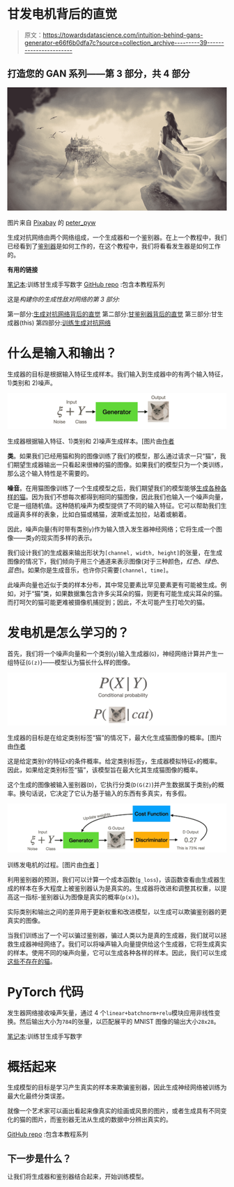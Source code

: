 # 甘发电机背后的直觉

> 原文：<https://towardsdatascience.com/intuition-behind-gans-generator-e66f6b0dfa7c?source=collection_archive---------39----------------------->

## 打造您的 GAN 系列——第 3 部分，共 4 部分

![](img/847c64d7a9c8d83b49ceabb85c0daee6.png)

图片来自 [Pixabay](https://pixabay.com/?utm_source=link-attribution&utm_medium=referral&utm_campaign=image&utm_content=3077928) 的 [peter_pyw](https://pixabay.com/users/peter_pyw-2946451/?utm_source=link-attribution&utm_medium=referral&utm_campaign=image&utm_content=3077928)

生成对抗网络由两个网络组成，一个生成器和一个鉴别器。在上一个教程中，我们已经看到了[鉴别器](/intuition-behind-gans-discriminator-122ed821e9e5?sk=040bf4125e6d1c5a790c50db0fe2d4f7)是如何工作的，在这个教程中，我们将看看发生器是如何工作的。

**有用的链接**

[笔记本](https://github.com/jinglescode/generative-adversarial-networks/blob/main/tutorials/04%20Training%20GAN/Train%20Basic%20GAN.ipynb):训练甘生成手写数字
[GitHub repo](https://github.com/jinglescode/generative-adversarial-networks) :包含本教程系列

这是*构建你的生成性敌对网络的第 3 部分:*

第一部分:[生成对抗网络背后的直觉](/intuition-behind-generative-adversarial-networks-52628d3119f5?sk=3cd90c14b830754e5695533db851b5e1)
第二部分:[甘鉴别器背后的直觉](/intuition-behind-gans-discriminator-122ed821e9e5?sk=040bf4125e6d1c5a790c50db0fe2d4f7)
第三部分:甘生成器(this)
第四部分:[训练生成对抗网络](/training-generative-adversarial-network-with-codes-2a6af80cf1f0?sk=1ca3e71e91dcb6633e08fb6ee3415fee)

# 什么是输入和输出？

生成器的目标是根据输入特征生成样本。我们输入到生成器中的有两个输入特征，1)类别和 2)噪声。

![](img/ff6490de1a792da3ba71a4fcc92cb093.png)

生成器根据输入特征、1)类别和 2)噪声生成样本。[图片由[作者](https://jinglescode.github.io/)

**类**。如果我们已经用猫和狗的图像训练了我们的模型，那么通过请求一只“猫”，我们期望生成器输出一只看起来很棒的猫的图像。如果我们的模型只为一个类训练，那么这个输入特性是不需要的。

**噪音**。在用猫图像训练了一个生成模型之后，我们期望我们的模型能够[生成各种各样的猫](https://thesecatsdonotexist.com/)。因为我们不想每次都得到相同的猫图像，因此我们也输入一个噪声向量，它是一组随机值。这种随机噪声为模型提供了不同的输入特征。它可以帮助我们生成逼真多样的表象，比如白猫或橘猫，波斯或孟加拉，站着或躺着。

因此，噪声向量(有时带有类别`y`)作为输入馈入发生器神经网络；它将生成一个图像——类`y`的现实而多样的表示。

我们设计我们的生成器来输出形状为`[channel, width, height]`的张量，在生成图像的情况下，我们倾向于用三个通道来表示图像(对于三种颜色，*红色*、*绿色*、*蓝色*)。如果你是生成音乐，也许你只需要`[channel, time]`。

此噪声向量也近似于类的样本分布，其中常见要素比罕见要素更有可能被生成。例如，对于“猫”类，如果数据集包含许多尖耳朵的猫，则更有可能生成尖耳朵的猫。而打呵欠的猫可能更难被摄像机捕捉到；因此，不太可能产生打哈欠的猫。

# 发电机是怎么学习的？

首先，我们将一个噪声向量和一个类别(`y`)输入生成器(`G`)，神经网络计算并产生一组特征(`G(z)`)——模型认为猫长什么样的图像。

![](img/1eb99d677553fd2ec8390534187078e8.png)

生成器的目标是在给定类别标签“猫”的情况下，最大化生成猫图像的概率。[图片由[作者](https://jinglescode.github.io/)

这是给定类别`Y`的特征`X`的条件概率。给定类别标签`y`，生成器模拟特征`x`的概率。因此，如果给定类别标签“猫”，该模型旨在最大化其生成猫图像的概率。

这个生成的图像被输入鉴别器(`D`)，它执行分类(`D(G(Z)`)并产生数据属于类别`y`的概率。换句话说，它决定了它认为基于输入的东西有多真实，有多假。

![](img/3814fe949bb5454d7d1b46c297fcea33.png)

训练发电机的过程。[图片由[作者](https://jinglescode.github.io/) ]

利用鉴别器的预测，我们可以计算一个成本函数(`g_loss`)，该函数查看由生成器生成的样本在多大程度上被鉴别器认为是真实的。生成器将改进和调整其权重，以提高这一指标-鉴别器认为图像是真实的概率(`p(x)`)。

实际类别和输出之间的差异用于更新权重和改进模型，以生成可以欺骗鉴别器的更真实的图像。

当我们训练出了一个可以骗过鉴别器，骗过人类以为是真的生成器，我们就可以拯救生成器神经网络了。我们可以将噪声输入向量提供给这个生成器，它将生成真实的样本。使用不同的噪声向量，它可以生成各种各样的样本。因此，我们可以生成[这些不存在的猫](https://thesecatsdonotexist.com/)。

# PyTorch 代码

发生器网络接收噪声矢量，通过 4 个`linear+batchnorm+relu`模块应用非线性变换。然后输出大小为`784`的张量，以匹配展平的 MNIST 图像的输出大小`28x28`。

[笔记本](https://github.com/jinglescode/generative-adversarial-networks/blob/main/tutorials/04%20Training%20GAN/Train%20Basic%20GAN.ipynb):训练甘生成手写数字

# 概括起来

生成模型的目标是学习产生真实的样本来欺骗鉴别器，因此生成神经网络被训练为最大化最终分类误差。

就像一个艺术家可以画出看起来像真实的绘画或风景的图片，或者生成具有不同变化的猫的图片，而鉴别器无法从生成的数据中分辨出真实的。

[GitHub repo](https://github.com/jinglescode/generative-adversarial-networks) :包含本教程系列

## 下一步是什么？

让我们将生成器和鉴别器结合起来，开始训练模型。

</training-generative-adversarial-network-with-codes-2a6af80cf1f0> 